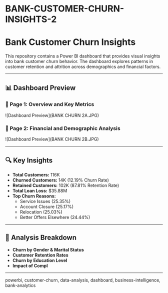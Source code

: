 # BANK-CUSTOMER-CHURN-INSIGHTS-2

# Bank Customer Churn Insights

This repository contains a Power BI dashboard that provides visual insights into bank customer churn behavior. The dashboard explores patterns in customer retention and attrition across demographics and financial factors.

---

## 📊 Dashboard Preview

### 🔹 Page 1: Overview and Key Metrics
![Dashboard Preview](BANK CHURN 2A.JPG)

### 🔹 Page 2: Financial and Demographic Analysis
![Dashboard Preview](BANK CHURN 2B.JPG)

---

## 🔍 Key Insights

- **Total Customers:** 116K
- **Churned Customers:** 14K (12.19% Churn Rate)
- **Retained Customers:** 102K (87.81% Retention Rate)
- **Total Loan Loss:** $35.88M
- **Top Churn Reasons:**  
  - Service Issues (25.35%)  
  - Account Closure (25.17%)  
  - Relocation (25.03%)  
  - Better Offers Elsewhere (24.44%)

---

## 🧠 Analysis Breakdown

- **Churn by Gender & Marital Status**
- **Customer Retention Rates**
- **Churn by Education Level**
- **Impact of Compl**

---
powerbi, customer-churn, data-analysis, dashboard, business-intelligence, bank-analytics
